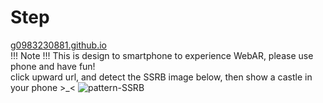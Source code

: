 # Step
[g0983230881.github.io](https://g0983230881.github.io/)  
!!! Note !!! This is design to smartphone to experience WebAR, please use phone and have fun!  
click upward url, and detect the SSRB image below, then show a castle in your phone >_<
![pattern-SSRB](https://user-images.githubusercontent.com/54482415/194773526-c749c6fb-85fd-4f43-b07a-d1f9c04961b3.png)
